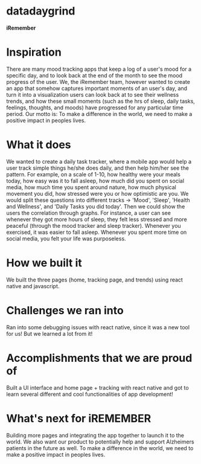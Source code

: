 # datadaygrind

**iRemember**

# Inspiration
There are many mood tracking apps that keep a log of a user's mood for a specific day, and to look back at the end of the month to see the mood progress of the user. We, the iRemember team, however wanted to create an app that somehow captures important moments of an user's day, and turn it into a visualization users can look back at to see their wellness trends, and how these small moments (such as the hrs of sleep, daily tasks, feelings, thoughts, and moods) have progressed for any particular time period. Our motto is: To make a difference in the world, we need to make a positive impact in peoples lives.

# What it does
We wanted to create a daily task tracker, where a mobile app would help a user track simple things he/she does daily, and then help him/her see the pattern. For example, on a scale of 1-10, how healthy were your meals today, how easy was it to fall asleep, how much did you spent on social media, how much time you spent around nature, how much physical movement you did, how stressed were you or how optimistic are you. We would split these questions into different tracks -> 'Mood', 'Sleep', 'Health and Wellness', and 'Daily Tasks you did today'. Then we could show the users the correlation through graphs. For instance, a user can see whenever they got more hours of sleep, they felt less stressed and more peaceful (through the mood tracker and sleep tracker). Whenever you exercised, it was easier to fall asleep. Whenever you spent more time on social media, you felt your life was purposeless.

# How we built it
We built the three pages (home, tracking page, and trends) using react native and javascript.

# Challenges we ran into
Ran into some debugging issues with react native, since it was a new tool for us! But we learned a lot from it!

# Accomplishments that we are proud of
Built a UI interface and home page + tracking with react native and got to learn several different and cool functionalities of app development!

# What's next for iREMEMBER
Building more pages and integrating the app together to launch it to the world. We also want our product to potentially help and support Alzheimers patients in the future as well. To make a difference in the world, we need to make a positive impact in peoples lives.
